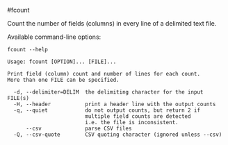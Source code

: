 #fcount

Count the number of fields (columns) in every line of a delimited text file.

Available command-line options:

    fcount --help

    Usage: fcount [OPTION]... [FILE]...

    Print field (column) count and number of lines for each count.
    More than one FILE can be specified.

      -d, --delimiter=DELIM  the delimiting character for the input FILE(s)
      -H, --header           print a header line with the output counts
      -q, --quiet            do not output counts, but return 2 if
                             multiple field counts are detected
                             i.e. the file is inconsistent.
          --csv              parse CSV files
      -Q, --csv-quote        CSV quoting character (ignored unless --csv)
